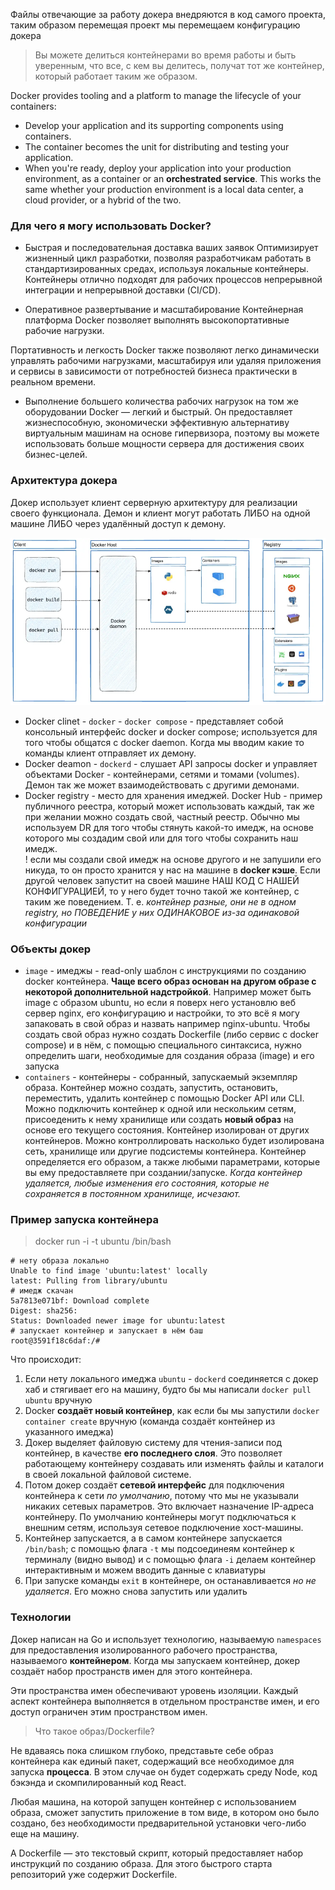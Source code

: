 Файлы отвечающие за работу докера внедряются в код самого проекта, таким образом перемещая проект
мы перемещаем конфигурацию докера

> Вы можете делиться контейнерами во время работы и быть уверенным, что все, с кем вы делитесь, получат тот же контейнер, который работает таким же образом.

Docker provides tooling and a platform to manage the lifecycle of your containers:

- Develop your application and its supporting components using containers.
- The container becomes the unit for distributing and testing your application.
- When you're ready, deploy your application into your production environment, as a container or an **orchestrated service**. This works the same whether your production environment is a local data center, a cloud provider, or a hybrid of the two.

### Для чего я могу использовать Docker?
- Быстрая и последовательная доставка ваших заявок
Оптимизирует жизненный цикл разработки, позволяя разработчикам работать в стандартизированных средах, используя локальные контейнеры. Контейнеры отлично подходят для рабочих процессов непрерывной интеграции и непрерывной доставки (CI/CD).

- Оперативное развертывание и масштабирование
Контейнерная платформа Docker позволяет выполнять высокопортативные рабочие нагрузки.

Портативность и легкость Docker также позволяют легко динамически управлять рабочими нагрузками, масштабируя или удаляя приложения и сервисы в зависимости от потребностей бизнеса практически в реальном времени.

- Выполнение большего количества рабочих нагрузок на том же оборудовании
Docker — легкий и быстрый. Он предоставляет жизнеспособную, экономически эффективную альтернативу виртуальным машинам на основе гипервизора, поэтому вы можете использовать больше мощности сервера для достижения своих бизнес-целей.

### Архитектура докера
Докер использует клиент серверную архитектуру для реализации своего функционала. Демон и клиент могут работать ЛИБО на одной машине ЛИБО через удалённый доступ к демону.

![txt](Screenshot_3.png)

- Docker clinet - `docker` - `docker compose` - представляет собой консольный интерфейс docker и docker compose; используется для того чтобы общатся с docker daemon. Когда мы вводим какие то команды клиент отправляет их демону.
- Docker deamon - `dockerd` - слушает API запросы docker и управляет объектами Docker - контейнерами, сетями и томами (volumes). Демон так же может взаимодействовать с другими демонами.
- Docker registry - место для хранения имеджей. Docker Hub - пример публичного реестра, который может использовать каждый, так же при желании можно создать свой, частный реестр. Обычно мы используем DR для того чтобы стянуть какой-то имедж, на основе которого мы создадим свой или для того чтобы сохранить наш имедж. <br>
! если мы создали свой имедж на основе другого и не запушили его никуда, то он просто хранится у нас на машине в **docker кэше**. Если другой человек запустит на своей машине НАШ КОД С НАШЕЙ КОНФИГУРАЦИЕЙ, то у него будет точно такой же контейнер, с таким же поведением. Т. е. *контейнер разные, они не в одном registry, но ПОВЕДЕНИЕ у них ОДИНАКОВОЕ из-за одинаковой конфигурации*


### Объекты докер
- `image` - имеджы - read-only шаблон с инструкциями по созданию docker контейнера. **Чаще всего образ основан на другом образе с некоторой дополнительной надстройкой**. Например может быть image с образом ubuntu, но если я поверх него установлю веб сервер nginx, его конфигурацию и настройки, то это всё я могу запаковать в свой образ и назвать например nginx-ubuntu.
Чтобы создать свой образ нужно создать Dockerfile (либо сервис с docker compose) и в нём, с помощью специального синтаксиса, нужно определить шаги, необходимые для создания образа (image) и его запуска
- `containers` - контейнеры - собранный, запускаемый экземпляр образа. Контейнер можно создать, запустить, остановить, переместить, удалить контейнер с помощью Docker API или CLI. Можно подключить контейнер к одной или нескольким сетям, присоеденить к нему хранилище или создать **новый образ** на основе его текущего состояния. Контейнер изолирован от других контейнеров. Можно контроллировать насколько будет изолирована сеть, хранилище или другие подсистемы контейнера.
Контейнер определяется его образом, а также любыми параметрами, которые вы ему предоставляете при создании/запуске. *Когда контейнер удаляется, любые изменения его состояния, которые не сохраняется в постоянном хранилище, исчезают.*

### Пример запуска контейнера
> docker run -i -t ubuntu /bin/bash

```plaintext
# нету образа локально
Unable to find image 'ubuntu:latest' locally
latest: Pulling from library/ubuntu
# имедж скачан
5a7813e071bf: Download complete
Digest: sha256:
Status: Downloaded newer image for ubuntu:latest
# запускает контейнер и запускает в нём баш
root@3591f18c6daf:/#
```

Что происходит:
1. Если нету локального имеджа `ubuntu` - `dockerd` соединяется с докер хаб и стягивает его на машину, будто бы мы написали `docker pull ubuntu` вручную
2. Docker **создаёт новый контейнер**, как если бы мы запустили `docker container create` вручную (команда создаёт контейнер из указанного имеджа)
3. Докер выделяет файловую систему для чтения-записи под контейнер, в качестве **его последнего слоя**. Это позволяет работающему контейнеру создавать или изменять файлы и каталоги в своей локальной файловой системе.
4. Потом докер создаёт **сетевой интерфейс** для подключения контейнера к сети *по умолчанию*, потому что мы не указывали никаких сетевых параметров. Это включает назначение IP-адреса контейнеру. По умолчанию контейнеры могут подключаться к внешним сетям, используя сетевое подключение хост-машины.
5. Контейнер запускается, а в самом контейнере запускается `/bin/bash`; с помощью флага `-t` мы подсоединеям контейнер к терминалу (видно вывод) и с помощью флага `-i` делаем контейнер интерактивным и можем вводить данные с клавиатуры
6. При запуске команды `exit` в контейнере, он останавливается *но не удаляется*. Его можно снова запустить или удалить


### Технологии
Докер написан на Go и использует технологию, называемую `namespaces` для предоставления изолированного рабочего пространства, называемого **контейнером**. Когда мы запускаем контейнер, докер создаёт набор пространств имен для этого контейнера.

Эти пространства имен обеспечивают уровень изоляции. Каждый аспект контейнера выполняется в отдельном пространстве имен, и его доступ ограничен этим пространством имен.


 > Что такое образ/Dockerfile?

Не вдаваясь пока слишком глубоко, представьте себе образ контейнера как единый пакет, содержащий все необходимое для запуска **процесса**. В этом случае он будет содержать среду Node, код бэкэнда и скомпилированный код React.

Любая машина, на которой запущен контейнер с использованием образа, сможет запустить приложение в том виде, в котором оно было создано, без необходимости предварительной установки чего-либо еще на машину.

A Dockerfile — это текстовый скрипт, который предоставляет набор инструкций по созданию образа. Для этого быстрого старта репозиторий уже содержит Dockerfile.

